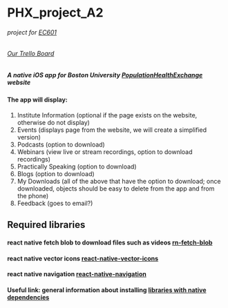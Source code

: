 PHX_project_A2
=
###### project for [EC601](https://www.bu.edu/academics/eng/courses/eng-ec-601/)
###### [Our Trello Board](https://trello.com/b/Pe9N73kv/phx-projectboard)
##### A native iOS app for Boston University [PopulationHealthExchange](https://populationhealthexchange.org/) website

#### The app will display:
1. Institute Information (optional if the page exists on the website, otherwise do not display)
2. Events (displays page from the website, we will create a simplified version)
3. Podcasts (option to download)
4. Webinars (view live or stream recordings, option to download recordings)
5. Practically Speaking (option to download)
6. Blogs (option to download)
7. My Downloads (all of the above that have the option to download; once downloaded, objects should be easy to delete from the app and from the phone)
8. Feedback (goes to email?)

## Required libraries

#### react native fetch blob to download files such as videos [rn-fetch-blob](https://github.com/joltup/rn-fetch-blob)
#### react native vector icons [react-native-vector-icons](https://github.com/oblador/react-native-vector-icons)
#### react native navigation [react-native-navigation](https://github.com/wix/react-native-navigation)

#### Useful link: general information about installing [libraries with native dependencies](http://facebook.github.io/react-native/docs/linking-libraries-ios.html#content)
